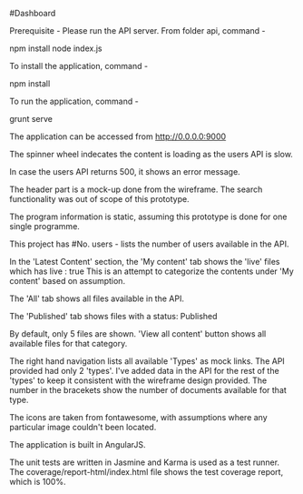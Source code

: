 #Dashboard

Prerequisite - Please run the API server. From folder api, command -

npm install
node index.js

To install the application, command -

npm install

To run the application, command -

grunt serve

The application can be accessed from http://0.0.0.0:9000

The spinner wheel indecates the content is loading as the users API is slow.

In case the users API returns 500, it shows an error message.

The header part is a mock-up done from the wireframe. The search functionality was out of scope of this prototype.

The program information is static, assuming this prototype is done for one single programme.

This project has #No. users - lists the number of users available in the API.

In the 'Latest Content' section, the 'My content' tab shows the 'live' files which has live : true
This is an attempt to categorize the contents under 'My content' based on assumption.

The 'All' tab shows all files available in the API.

The 'Published' tab shows files with a status: Published

By default, only 5 files are shown. 'View all content' button shows all available files for that category.

The right hand navigation lists all available 'Types' as mock links. The API provided had only 2 'types'.
I've added data in the API for the rest of the 'types' to keep it consistent with the wireframe design provided.
The number in the bracekets show the number of documents available for that type.

The icons are taken from fontawesome, with assumptions where any particular image couldn't been located.

The application is built in AngularJS.

The unit tests are written in Jasmine and Karma is used as a test runner.
The coverage/report-html/index.html file shows the test coverage report, which is 100%.